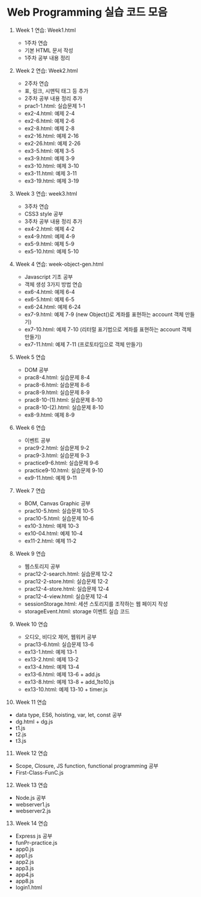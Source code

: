# Web Programming 실습 코드 모음

1. Week 1 연습: Week1.html
   - 1주차 연습
   - 기본 HTML 문서 작성
   - 1주차 공부 내용 정리

2. Week 2 연습: Week2.html
   - 2주차 연습
   - 표, 링크, 시맨틱 태그 등 추가
   - 2주차 공부 내용 정리 추가
   - prac1-1.html: 실습문제 1-1
   - ex2-4.html: 예제 2-4
   - ex2-6.html: 예제 2-6
   - ex2-8.html: 예제 2-8
   - ex2-16.html: 예제 2-16
   - ex2-26.html: 예제 2-26
   - ex3-5.html: 예제 3-5
   - ex3-9.html: 예제 3-9
   - ex3-10.html: 예제 3-10
   - ex3-11.html: 예제 3-11
   - ex3-19.html: 예제 3-19

3. Week 3 연습: week3.html
   - 3주차 연습
   - CSS3 style 공부
   - 3주차 공부 내용 정리 추가
   - ex4-2.html: 예제 4-2
   - ex4-9.html: 예제 4-9
   - ex5-9.html: 예제 5-9
   - ex5-10.html: 예제 5-10
  
4. Week 4 연습: week-object-gen.html
   - Javascript 기초 공부
   - 객체 생성 3가지 방법 연습
   - ex6-4.html: 예제 6-4
   - ex6-5.html: 예제 6-5
   - ex6-24.html: 예제 6-24
   - ex7-9.html: 예제 7-9 (new Object()로 계좌를 표현하는 account 객체 만들기)
   - ex7-10.html: 예제 7-10 (리터럴 표기법으로 계좌를 표현하는 account 객체 만들기)
   - ex7-11.html: 예제 7-11 (프로토타입으로 객체 만들기)
  
5. Week 5 연습
   - DOM 공부
   - prac8-4.html: 실습문제 8-4
   - prac8-6.html: 실습문제 8-6
   - prac8-9.html: 실습문제 8-9
   - prac8-10-(1).html: 실습문제 8-10
   - prac8-10-(2).html: 실습문제 8-10
   - ex8-9.html: 예제 8-9

6. Week 6 연습
   - 이벤트 공부
   - prac9-2.html: 실습문제 9-2
   - prac9-3.html: 실습문제 9-3
   - practice9-6.html: 실습문제 9-6
   - practice9-10.html: 실습문제 9-10
   - ex9-11.html: 예제 9-11
  
7. Week 7 연습
   - BOM, Canvas Graphic 공부
   - prac10-5.html: 실습문제 10-5
   - prac10-5.html: 실습문제 10-6
   - ex10-3.html: 예제 10-3
   - ex10-04.html: 예제 10-4
   - ex11-2.html: 예제 11-2
  
8. Week 9 연습
   - 웹스토리지 공부
   - prac12-2-search.html: 실습문제 12-2
   - prac12-2-store.html: 실습문제 12-2
   - prac12-4-store.html: 실습문제 12-4
   - prac12-4-view.html: 실습문제 12-4
   - sessionStorage.html: 세션 스토리지를 조작하는 웹 페이지 작성
   - storageEvent.html: storage 이벤트 실습 코드

9. Week 10 연습
   - 오디오, 비디오 제어, 웹워커 공부
   - prac13-6.html: 실습문제 13-6
   - ex13-1.html: 예제 13-1
   - ex13-2.html: 예제 13-2
   - ex13-4.html: 예제 13-4
   - ex13-6.html: 예제 13-6 + add.js
   - ex13-8.html: 예제 13-8 + add_1to10.js
   - ex13-10.html: 예제 13-10 + timer.js
  
10. Week 11 연습
   - data type, ES6, hoisting, var, let, const 공부
   - dg.html + dg.js
   - t1.js
   - t2.js
   - t3.js

11. Week 12 연습
   - Scope, Closure, JS function, functional programming 공부
   - First-Class-FunC.js

12. Week 13 연습
   - Node.js 공부
   - webserver1.js
   - webserver2.js

13. Week 14 연습
   - Express js 공부
   - funPr-practice.js
   - app0.js
   - app1.js
   - app2.js
   - app3.js
   - app4.js
   - app8.js
   - login1.html
